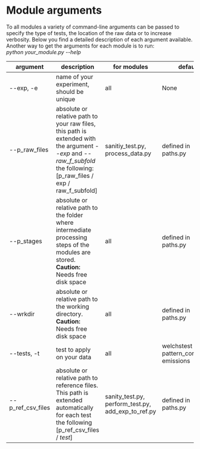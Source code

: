 # Module arguments
To all modules a variety of command-line arguments can be passed to specify the type of tests, the location of the raw data or to increase verbosity.
Below you find a detailed description of each argument available.
Another way to get the arguments for each module is to run:  
*python your_module.py --help*

|argument|description   |for modules |default|   |
|---|---|---|---|---|
|--exp, -e        |name of your experiment, should be unique|all | None |
|--p_raw_files  |absolute or relative path to your raw files, this path is extended with the argument *--exp* and *--raw_f_subfold* the following: [p_raw_files / exp / raw_f_subfold]  | sanitiy_test.py, process_data.py  | defined in paths.py  |
|--p_stages  | absolute or relative path to the folder where intermediate processing steps of the modules are stored. **Caution:** Needs free disk space |all  | defined in paths.py  |
|--wrkdir| absolute or relative path to the working directory. **Caution:** Needs free disk space | all | defined in paths.py |
| --tests, -t| test to apply on your data|all| welchstest pattern_correlation emissions|
|--p_ref_csv_files| absolute or relative path to reference files. This path is extended automatically for each test the following [p_ref_csv_files / *test*] | sanity_test.py, perform_test.py, add_exp_to_ref.py| defined in paths.py|
